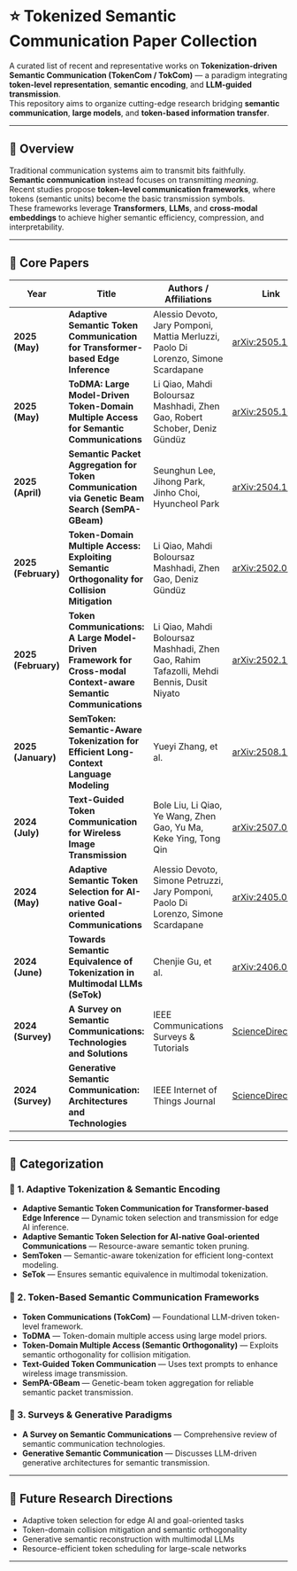 # ⭐ Tokenized Semantic Communication Paper Collection

A curated list of recent and representative works on **Tokenization-driven Semantic Communication (TokenCom / TokCom)** — a paradigm integrating **token-level representation**, **semantic encoding**, and **LLM-guided transmission**.  
This repository aims to organize cutting-edge research bridging **semantic communication**, **large models**, and **token-based information transfer**.

---

## 📘 Overview

Traditional communication systems aim to transmit bits faithfully.  
**Semantic communication** instead focuses on transmitting *meaning*.  
Recent studies propose **token-level communication frameworks**, where tokens (semantic units) become the basic transmission symbols.  
These frameworks leverage **Transformers**, **LLMs**, and **cross-modal embeddings** to achieve higher semantic efficiency, compression, and interpretability.

---

## 🧩 Core Papers

| Year | Title | Authors / Affiliations | Link |
|------|--------|------------------------|------|
| **2025 (May)** | **Adaptive Semantic Token Communication for Transformer-based Edge Inference** | Alessio Devoto, Jary Pomponi, Mattia Merluzzi, Paolo Di Lorenzo, Simone Scardapane | [arXiv:2505.17604](https://arxiv.org/abs/2505.17604) |
| **2025 (May)** | **ToDMA: Large Model-Driven Token-Domain Multiple Access for Semantic Communications** | Li Qiao, Mahdi Boloursaz Mashhadi, Zhen Gao, Robert Schober, Deniz Gündüz | [arXiv:2505.10946](https://arxiv.org/abs/2505.10946) |
| **2025 (April)** | **Semantic Packet Aggregation for Token Communication via Genetic Beam Search (SemPA-GBeam)** | Seunghun Lee, Jihong Park, Jinho Choi, Hyuncheol Park | [arXiv:2504.19591](https://arxiv.org/abs/2504.19591) |
| **2025 (February)** | **Token-Domain Multiple Access: Exploiting Semantic Orthogonality for Collision Mitigation** | Li Qiao, Mahdi Boloursaz Mashhadi, Zhen Gao, Deniz Gündüz | [arXiv:2502.06118](https://arxiv.org/abs/2502.06118) |
| **2025 (February)** | **Token Communications: A Large Model-Driven Framework for Cross-modal Context-aware Semantic Communications** | Li Qiao, Mahdi Boloursaz Mashhadi, Zhen Gao, Rahim Tafazolli, Mehdi Bennis, Dusit Niyato | [arXiv:2502.12096](https://arxiv.org/abs/2502.12096) |
| **2025 (January)** | **SemToken: Semantic-Aware Tokenization for Efficient Long-Context Language Modeling** | Yueyi Zhang, et al. | [arXiv:2508.15190](https://arxiv.org/abs/2508.15190) |
| **2024 (July)** | **Text-Guided Token Communication for Wireless Image Transmission** | Bole Liu, Li Qiao, Ye Wang, Zhen Gao, Yu Ma, Keke Ying, Tong Qin | [arXiv:2507.05781](https://arxiv.org/abs/2507.05781) |
| **2024 (May)** | **Adaptive Semantic Token Selection for AI-native Goal-oriented Communications** | Alessio Devoto, Simone Petruzzi, Jary Pomponi, Paolo Di Lorenzo, Simone Scardapane | [arXiv:2405.02330](https://arxiv.org/abs/2405.02330) |
| **2024 (June)** | **Towards Semantic Equivalence of Tokenization in Multimodal LLMs (SeTok)** | Chenjie Gu, et al. | [arXiv:2406.05127](https://arxiv.org/abs/2406.05127) |
| **2024 (Survey)** | **A Survey on Semantic Communications: Technologies and Solutions** | IEEE Communications Surveys & Tutorials | [ScienceDirect](https://www.sciencedirect.com/science/article/pii/S2352864823000925) |
| **2024 (Survey)** | **Generative Semantic Communication: Architectures and Technologies** | IEEE Internet of Things Journal | [ScienceDirect](https://www.sciencedirect.com/science/article/pii/S2095809925004291) |

---

## 🧠 Categorization

### 🔹 1. Adaptive Tokenization & Semantic Encoding
- **Adaptive Semantic Token Communication for Transformer-based Edge Inference** — Dynamic token selection and transmission for edge AI inference.  
- **Adaptive Semantic Token Selection for AI-native Goal-oriented Communications** — Resource-aware semantic token pruning.  
- **SemToken** — Semantic-aware tokenization for efficient long-context modeling.  
- **SeTok** — Ensures semantic equivalence in multimodal tokenization.

### 🔹 2. Token-Based Semantic Communication Frameworks
- **Token Communications (TokCom)** — Foundational LLM-driven token-level framework.  
- **ToDMA** — Token-domain multiple access using large model priors.  
- **Token-Domain Multiple Access (Semantic Orthogonality)** — Exploits semantic orthogonality for collision mitigation.  
- **Text-Guided Token Communication** — Uses text prompts to enhance wireless image transmission.  
- **SemPA-GBeam** — Genetic-beam token aggregation for reliable semantic packet transmission.

### 🔹 3. Surveys & Generative Paradigms
- **A Survey on Semantic Communications** — Comprehensive review of semantic communication technologies.  
- **Generative Semantic Communication** — Discusses LLM-driven generative architectures for semantic transmission.

---

## 🧩 Future Research Directions

- Adaptive token selection for edge AI and goal-oriented tasks  
- Token-domain collision mitigation and semantic orthogonality  
- Generative semantic reconstruction with multimodal LLMs  
- Resource-efficient token scheduling for large-scale networks  

---
